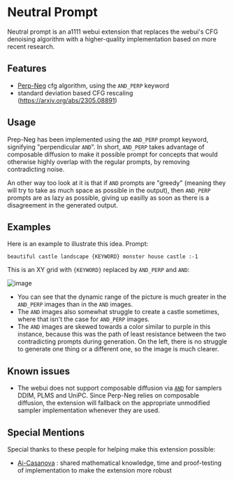 # Neutral Prompt

Neutral prompt is an a1111 webui extension that replaces the webui's CFG denoising algorithm with a higher-quality implementation based on more recent research.

## Features

- [Perp-Neg](https://perp-neg.github.io/) cfg algorithm, using the `AND_PERP` keyword
- standard deviation based CFG rescaling (https://arxiv.org/abs/2305.08891)

## Usage

Prep-Neg has been implemented using the `AND_PERP` prompt keyword, signifying "perpendicular `AND`". In short, `AND_PERP` takes advantage of composable diffusion to make it possible prompt for concepts that would otherwise highly overlap with the regular prompts, by removing contradicting noise.

An other way too look at it is that if `AND` prompts are "greedy" (meaning they will try to take as much space as possible in the output), then `AND_PERP` prompts are as lazy as possible, giving up easilly as soon as there is a disagreement in the generated output.

## Examples

Here is an example to illustrate this idea. Prompt:

`beautiful castle landscape {KEYWORD} monster house castle :-1`

This is an XY grid with `{KEYWORD}` replaced by `AND_PERP` and `AND`:

![image](https://github.com/ljleb/sd-webui-neutral-prompt/assets/32277961/29f3cf34-2ed4-45d2-b73a-b6fadec21d61)

- You can see that the dynamic range of the picture is much greater in the `AND_PERP` images than in the `AND` images.
- The `AND` images also somewhat struggle to create a castle sometimes, where that isn't the case for `AND_PERP` images.
- The `AND` images are skewed towards a color similar to purple in this instance, because this was the path of least resistance between the two contradicting prompts during generation. On the left, there is no struggle to generate one thing or a different one, so the image is much clearer.

## Known issues

- The webui does not support composable diffusion via [`AND`](https://github.com/AUTOMATIC1111/stable-diffusion-webui/wiki/Features#composable-diffusion) for samplers DDIM, PLMS and UniPC. Since Perp-Neg relies on composable diffusion, the extension will fallback on the appropriate unmodified sampler implementation whenever they are used.

## Special Mentions

Special thanks to these people for helping make this extension possible:

- [Ai-Casanova](https://github.com/AI-Casanova) : shared mathematical knowledge, time and proof-testing of implementation to make the extension more robust
